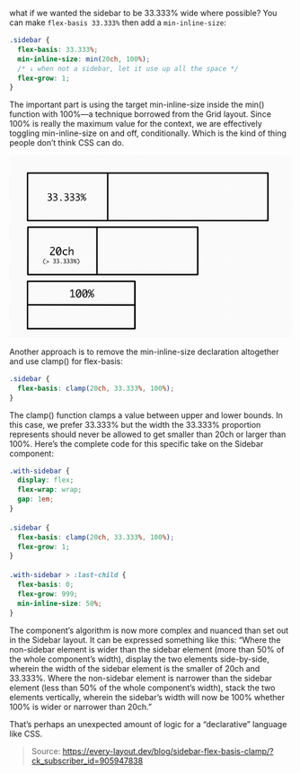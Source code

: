 what if we wanted the sidebar to be 33.333% wide where possible? You can make `flex-basis 33.333%` then add a
`min-inline-size`:

```css
.sidebar {
  flex-basis: 33.333%;
  min-inline-size: min(20ch, 100%);
  /* ↓ when not a sidebar, let it use up all the space */
  flex-grow: 1;
}
```

The important part is using the target min-inline-size inside the min() function with 100%—a technique
borrowed from the Grid layout. Since 100% is really the maximum value for the context, we are effectively
toggling min-inline-size on and off, conditionally. Which is the kind of thing people don’t think CSS can do.

![img](img/conditional_width-20220829113022.png)

Another approach is to remove the min-inline-size declaration altogether and use clamp() for flex-basis:

```css
.sidebar {
  flex-basis: clamp(20ch, 33.333%, 100%);
}
```

The clamp() function clamps a value between upper and lower bounds. In this case, we prefer 33.333% but the
width the 33.333% proportion represents should never be allowed to get smaller than 20ch or larger than 100%.
Here’s the complete code for this specific take on the Sidebar component:

```css
.with-sidebar {
  display: flex;
  flex-wrap: wrap;
  gap: 1em;
}

.sidebar {
  flex-basis: clamp(20ch, 33.333%, 100%);
  flex-grow: 1;
}

.with-sidebar > :last-child {
  flex-basis: 0;
  flex-grow: 999;
  min-inline-size: 50%;
}
```

The component’s algorithm is now more complex and nuanced than set out in the Sidebar layout. It can be
expressed something like this: “Where the non-sidebar element is wider than the sidebar element (more than 50%
of the whole component’s width), display the two elements side-by-side, wherein the width of the sidebar
element is the smaller of 20ch and 33.333%. Where the non-sidebar element is narrower than the sidebar element
(less than 50% of the whole component’s width), stack the two elements vertically, wherein the sidebar’s width
will now be 100% whether 100% is wider or narrower than 20ch.”

That’s perhaps an unexpected amount of logic for a “declarative” language like CSS.

> Source: https://every-layout.dev/blog/sidebar-flex-basis-clamp/?ck_subscriber_id=905947838
